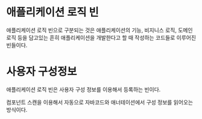 # 애플리케이션 로직 빈

애플리케이션 로직 빈으로 구분되는 것은 애플리케이션의 기능, 비지니스 로직, 도메인 로직 등을 담고있는 흔히 애플리케이션을 개발한다고 할 때 작성하는 코드들로 이루어진 빈들이다.

# 사용자 구성정보

애플리케이션 로직 빈은 사용자 구성 정보를 이용해서 등록하는 빈이다.

컴포넌트 스캔을 이용해서 자동으로 자바코드와 애너테이션에서 구성 정보를 읽어오는 방식이다.